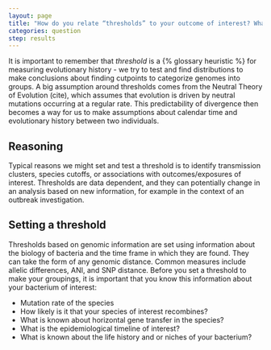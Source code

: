 ```yaml
---
layout: page
title: "How do you relate “thresholds” to your outcome of interest? What is a threshold?"
categories: question
step: results
---
```


It is important to remember that *threshold* is a {% glossary heuristic %} for measuring evolutionary history - we try to test and find distributions to make conclusions about finding cutpoints to categorize genomes into groups. A big assumption around thresholds comes from the Neutral Theory of Evolution (cite), which assumes that evolution is driven by neutral mutations occurring at a regular rate. This predictability of divergence then becomes a way for us to make assumptions about calendar time and evolutionary history between two individuals.  

## Reasoning

Typical reasons we might set and test a threshold is to identify transmission clusters, species cutoffs, or associations with outcomes/exposures of interest. Thresholds are data dependent, and they can potentially change in an analysis based on new information, for example in the context of an outbreak investigation. 

## Setting a threshold

Thresholds based on genomic information are set using information about the biology of bacteria and the time frame in which they are found. They can take the form of any genomic distance. Common measures include allelic differences, ANI, and SNP distance. Before you set a threshold to make your groupings, it is important that you know this information about your bacterium of interest: 

- Mutation rate of the species
- How likely is it that your species of interest recombines?
- What is known about horizontal gene transfer in the species?
- What is the epidemiological timeline of interest?
- What is known about the life history and or niches of your bacterium? 
